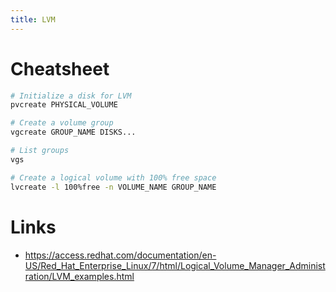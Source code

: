 ```yaml
---
title: LVM
---
```


# Cheatsheet

```bash
# Initialize a disk for LVM
pvcreate PHYSICAL_VOLUME

# Create a volume group
vgcreate GROUP_NAME DISKS...

# List groups
vgs

# Create a logical volume with 100% free space
lvcreate -l 100%free -n VOLUME_NAME GROUP_NAME
```

# Links

* <https://access.redhat.com/documentation/en-US/Red_Hat_Enterprise_Linux/7/html/Logical_Volume_Manager_Administration/LVM_examples.html>
